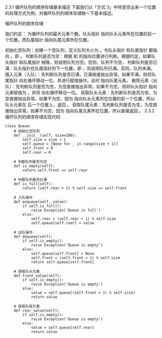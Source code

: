 2.3.1 循环队列的顺序存储基本描述
下面我们以「方式 3」中特意空出来一个位置的处理方式为例，对循环队列的顺序存储做一下基本描述。

循环队列的顺序存储

我们约定：
 为循环队列的最大元素个数。队头指针 
 指向队头元素所在位置的前一个位置，而队尾指针 
 指向队尾元素所在位置。

初始化空队列：创建一个空队列，定义队列大小为 
。令队头指针 
 和队尾指针 
 都指向 
。即 
。
判断队列是否为空：根据 
 和 
 的指向位置进行判断。根据约定，如果队头指针 
 和队尾指针 
 相等，则说明队列为空。否则，队列不为空。
判断队列是否已满：队头指针在队尾指针的下一位置，即 
，则说明队列已满。否则，队列未满。
插入元素（入队）：先判断队列是否已满，已满直接抛出异常。如果不满，则将队尾指针 
 向右循环移动一位，并进行赋值操作。此时 
 指向队尾元素。
删除元素（出队）：先判断队列是否为空，为空直接抛出异常。如果不为空，则将队头指针 
 指向元素赋值为 
，并将 
 向右循环移动一位。
获取队头元素：先判断队列是否为空，为空直接抛出异常。如果不为空，因为 
 指向队头元素所在位置的前一个位置，所以队头元素在 
 后一个位置上，返回 
。
获取队尾元素：先判断队列是否为空，为空直接抛出异常。如果不为空，因为 
 指向队尾元素所在位置，所以直接返回 
。
2.3.2 循环队列的顺序存储实现代码
```
class Queue:
    # 初始化空队列
    def __init__(self, size=100):
        self.size = size + 1
        self.queue = [None for _ in range(size + 1)]
        self.front = 0
        self.rear = 0
        
    # 判断队列是否为空
    def is_empty(self):
        return self.front == self.rear
    
    # 判断队列是否已满
    def is_full(self):
        return (self.rear + 1) % self.size == self.front
    
    # 入队操作
    def enqueue(self, value):
        if self.is_full():
            raise Exception('Queue is full')
        else:
            self.rear = (self.rear + 1) % self.size
            self.queue[self.rear] = value
            
    # 出队操作
    def dequeue(self):
        if self.is_empty():
            raise Exception('Queue is empty')
        else:
            self.queue[self.front] = None
            self.front = (self.front + 1) % self.size
            return self.queue[self.front]
        
    # 获取队头元素
    def front_value(self):
        if self.is_empty():
            raise Exception('Queue is empty')
        else:
            value = self.queue[(self.front + 1) % self.size]
            return value
        
    # 获取队尾元素
    def rear_value(self):
        if self.is_empty():
            raise Exception('Queue is empty')
        else:
            value = self.queue[self.rear]
            return value
```